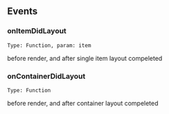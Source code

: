 ## Events

### onItemDidLayout

```
Type: Function, param: item
```

before render, and after single item layout compeleted

### onContainerDidLayout

```
Type: Function
```

before render, and after container layout compeleted
